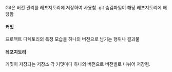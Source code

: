 Git은 버전 관리를 레포지토리에 저장하여 사용함 
.git 숨김파일이 해당 레포지토리에 해당함

#### 커밋 
프로젝트 디렉토리의 특정 모습을 하나의 버전으로 남기는 행위나 결과물

#### 레포지토리
커밋이 저장되는 저장소 각 커밋마다 하나의 버전으로 버전별로 나뉘어 저장됨.